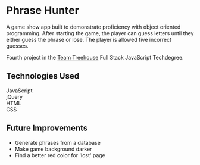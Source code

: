 # Phrase Hunter
A game show app built to demonstrate proficiency with object oriented programming. After starting the game, the player can guess letters until they either guess the phrase or lose. The player is allowed five incorrect guesses.

Fourth project in the [Team Treehouse](http://referrals.trhou.se/clarkwinters) Full Stack JavaScript Techdegree.

## Technologies Used
JavaScript  
jQuery  
HTML  
CSS  

## Future Improvements
- Generate phrases from a database
- Make game background darker
- Find a better red color for 'lost' page